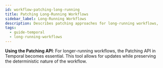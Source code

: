 ```yaml
---
id: workflow-patching-long-running
title: Patching Long-Running Workflows
sidebar_label: Long-Running Workflows
description: Describes patching approaches for long-running workflows, focusing on the Patching API's role.
tags:
  - guide-temporal
  - long-running-workflows
---
```


**Using the Patching API**: For longer-running workflows, the Patching API in Temporal becomes essential. This tool allows for updates while preserving the deterministic nature of the workflow.
